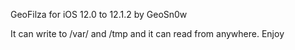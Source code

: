 GeoFilza for iOS 12.0 to 12.1.2
by GeoSn0w

It can write to /var/ and /tmp and it can read from anywhere. Enjoy
